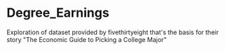 # Degree_Earnings
Exploration of dataset provided by fivethirtyeight that's the basis for their story "The Economic Guide to Picking a College Major"
